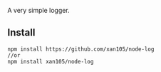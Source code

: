 A very simple logger.

Install
-------

```
npm install https://github.com/xan105/node-log
//or
npm install xan105/node-log
```